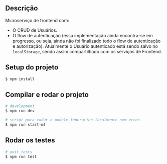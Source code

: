 ## Descrição

Microserviço de frontend com:
- O CRUD de Usuários.
- O flow de autenticação (essa implementação ainda encontra-se em progresso, ou seja, ainda não foi finalizado todo o flow de autenticação e autorização). Atualmente o Usuário autenticado está sendo salvo no ```localStorage```, sendo assim compartilhado com os serviços de Frontend.

## Setup do projeto

```bash
$ npm install
```

## Compilar e rodar o projeto

```bash
# development
$ npm run dev

# script para rodar o module federation localmente sem erros
$ npm run start-mf
```

## Rodar os testes

```bash
# unit tests
$ npm run test
```
